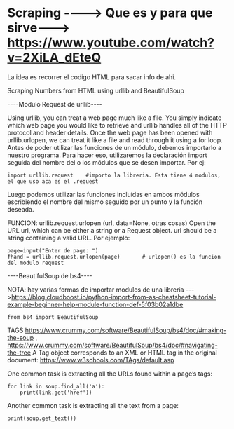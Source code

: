 # Scraping ----> Que es y para que sirve---> https://www.youtube.com/watch?v=2XiLA_dEteQ

La idea es recorrer el codigo HTML para sacar info de ahi. 

Scraping Numbers from HTML using urllib and BeautifulSoup

----Modulo Request de urllib----

Using urllib, you can treat a web page much like a file. You simply indicate which web page you would like to retrieve and urllib handles all of the HTTP protocol and header details. Once the web page has been opened with urllib.urlopen, we can treat it like a file and read through it using a for loop.
Antes de poder utilizar las funciones de un módulo, debemos importarlo a nuestro programa. Para hacer eso, utilizaremos la declaración import seguida del nombre del o los módulos que se desen importar. Por ej:

    import urllib.request    #importo la libreria. Esta tiene 4 modulos, el que uso aca es el .request
    
Luego podemos utilizar las funciones incluídas en ambos módulos escribiendo el nombre del mismo seguido por un punto y la función deseada.

FUNCION: urllib.request.urlopen (url, data=None, otras cosas)
Open the URL url, which can be either a string or a Request object. url should be a string containing a valid URL. Por ejemplo:
    
    page=input("Enter de page: ")
    fhand = urllib.request.urlopen(page)       # urlopen() es la funcion del modulo request

----BeautifulSoup de bs4----

NOTA: hay varias formas de importar modulos de una libreria --->https://blog.cloudboost.io/python-import-from-as-cheatsheet-tutorial-example-beginner-help-module-function-def-5f03b02a1dbe

    from bs4 import BeautifulSoup

TAGS https://www.crummy.com/software/BeautifulSoup/bs4/doc/#making-the-soup , https://www.crummy.com/software/BeautifulSoup/bs4/doc/#navigating-the-tree
A Tag object corresponds to an XML or HTML tag in the original document: https://www.w3schools.com/TAgs/default.asp 

One common task is extracting all the URLs found within a page’s <a> tags:

    for link in soup.find_all('a'):
        print(link.get('href'))
        
Another common task is extracting all the text from a page:

    print(soup.get_text())
    

